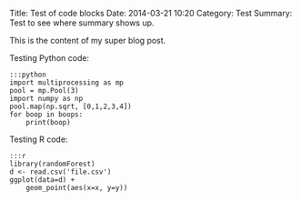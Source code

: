 Title: Test of code blocks
Date: 2014-03-21 10:20
Category: Test
Summary: Test to see where summary shows up.

This is the content of my super blog post.

Testing Python code:

    :::python
    import multiprocessing as mp
    pool = mp.Pool(3)
    import numpy as np
    pool.map(np.sqrt, [0,1,2,3,4])
    for boop in boops:
    	print(boop)

Testing R code:

	:::r
	library(randomForest)
	d <- read.csv('file.csv')
	ggplot(data=d) +
		geom_point(aes(x=x, y=y))
